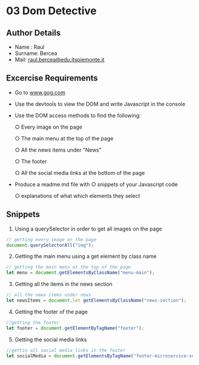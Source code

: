 # 03 Dom Detective

## Author Details

- Name : Raul
- Surname: Bercea
- Mail: raul.bercea@edu.itspiemonte.it

## Excercise Requirements

- Go to www.gog.com
- Use the devtools to view the DOM and write Javascript in the console
- Use the DOM access methods to find the following:

    ○ Every image on the page

    ○ The main menu at the top of the page

    ○ All the news items under "News"

    ○ The footer

    ○ All the social media links at the bottom of the page
- Produce a readme.md file with
    ○ snippets of your Javascript code

    ○ explanations of what which elements they select

## Snippets

1. Using a querySelector in order to get all images on the page

```javascript
// getting every image on the page
document.querySelectorAll("img");
```

2. Getting the main menu using a get element by class name

```javascript
// getting the main menu at the top of the page
let menu = document.getElementsByClassName("menu-main");
```

3. Getting all the items in the news section

```javascript
// all the news items under news
let newsItems = document.let getElementsByClassName("news-section");
```

4. Getting the footer of the page

```javascript
//getting the footer
let footer = document.getElementByTagName("footer");
```

5. Getting the social media links

```javascript
//gettin all social media links in the footer
let socialMedia = document.getElementsByTagName("footer-microservice-socials");
```
